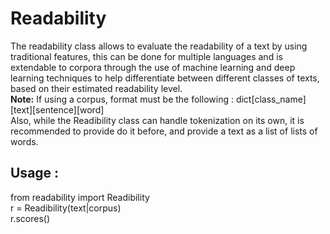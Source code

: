 # Readability
The readability class allows to evaluate the readability of a text by using traditional features, this can be done for multiple languages and is extendable to corpora through the use of machine learning and deep learning techniques to help differentiate between different classes of texts, based on their estimated readability level.  
**Note:** If using a corpus, format must be the following : dict[class_name][text][sentence][word]  
Also, while the Readibility class can handle tokenization on its own, it is recommended to provide do it before, and provide a text as a list of lists of words.  
## Usage :
from readability import Readibility  
r = Readibility(text|corpus)  
r.scores()
